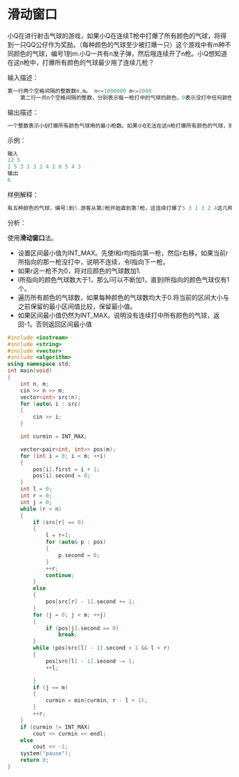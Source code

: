 # 滑动窗口

小Q在进行射击气球的游戏，如果小Q在连续T枪中打爆了所有颜色的气球，将得到一只QQ公仔作为奖励。（每种颜色的气球至少被打爆一只）这个游戏中有m种不同颜色的气球，编号1到m.小Q一共有n发子弹，然后哦连续开了n枪。小Q想知道在这n枪中，打爆所有颜色的气球最少用了连续几枪？

输入描述：

~~~c++
第一行两个空格间隔的整数数n,m。 n<=1000000 m<=2000
    第二行一共n个空格间隔的整数，分别表示每一枪打中的气球的颜色，0表示没打中任何颜色的气球。
~~~

输出描述：

~~~c++
一个整数表示小Q打爆所有颜色气球用的最小枪数。如果小Q无法在这n枪打爆所有颜色的气球，则输出-1.
~~~

示例：

~~~c++
输入
12 5
2 5 3 1 3 2 4 1 0 5 4 3
输出
6
~~~

样例解释：

~~~c++
有五种颜色的气球，编号1到5.游客从第2枪开始直到第7枪，这连续打爆了5 3 1 3 2 4这几种颜色的气球，包含了从1到5所有的颜色，所以最少枪数为6
~~~

分析：

使用**滑动窗口**法。

- 设置区间最小值为INT_MAX。先使l和r均指向第一枪，然后r右移。如果当前r所指向的那一枪没打中，说明不连续，令l指向下一枪。
- 如果r这一枪不为0，将对应颜色的气球数加1.
- l所指向的颜色气球数大于1，那么l可以不断加1，直到l所指向的颜色气球仅有1个。
- 遍历所有颜色的气球数，如果每种颜色的气球数均大于0.将当前的区间大小与之前保留的最小区间值比较，保留最小值。
- 如果区间最小值仍然为INT_MAX。说明没有连续打中所有颜色的气球，返回-1。否则返回区间最小值

~~~c++
#include <iostream>
#include <string>
#include <vector>
#include <algorithm>
using namespace std;
int main(void)
{
	int n, m;
	cin >> n >> m;
	vector<int> src(n);
	for (auto& i : src)
	{
		cin >> i;
	}

	int curmin = INT_MAX;

	vector<pair<int, int>> pos(m);
	for (int i = 0; i < m; ++i)
	{
		pos[i].first = i + 1;
		pos[i].second = 0;
	}
	int l = 0;
	int r = 0;
	int j = 0;
	while (r < n)
	{
		if (src[r] == 0)
		{
			l = r+1;
			for (auto& p : pos)
			{
				p.second = 0;
			}
			++r;
			continue;
		}
		else
		{
			pos[src[r] - 1].second += 1;
		}
		for (j = 0; j < m; ++j)
		{
			if (pos[j].second == 0)
				break;
		}
		while (pos[src[l] - 1].second > 1 && l < r)
		{
			pos[src[l] - 1].second -= 1;
			++l;

		}
		if (j == m)
		{
			curmin = min(curmin, r - l + 1);
		}	
		++r;
	}
	if (curmin != INT_MAX)
		cout << curmin << endl;
	else
		cout << -1;
	system("pause");
	return 0;
}
~~~


